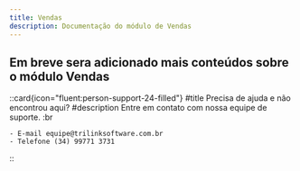 ```yaml
---
title: Vendas
description: Documentação do módulo de Vendas
---
```


## Em breve sera adicionado mais conteúdos sobre o módulo Vendas

 ::card{icon="fluent:person-support-24-filled"}
 #title
 Precisa de ajuda e não encontrou aqui?
 #description
 Entre em contato com nossa equipe de suporte. :br

    - E-mail equipe@trilinksoftware.com.br 
    - Telefone (34) 99771 3731
 ::